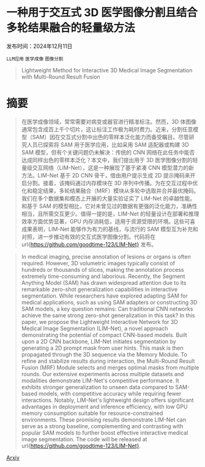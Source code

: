 # 一种用于交互式 3D 医学图像分割且结合多轮结果融合的轻量级方法

发布时间：2024年12月11日

`LLM应用` `医学成像` `图像分割`

> Lightweight Method for Interactive 3D Medical Image Segmentation with Multi-Round Result Fusion

# 摘要

> 在医学成像领域，常常需要对病变或器官进行精准标注。然而，3D 体图像通常包含成百上千个切片，这让标注工作极为耗时费力。近来，分割任意模型（SAM）因在交互式分割中出色的零样本泛化能力而备受瞩目。尽管研究人员已探索将 SAM 用于医学应用，比如采用 SAM 适配器或构建 3D SAM 模型，但有个关键问题仍未解决：传统的 CNN 网络在此任务中能否达成同样出色的零样本泛化？本文中，我们提出用于 3D 医学图像分割的轻量级交互网络（LIM-Net），这是一种展现了基于紧凑 CNN 模型潜力的新方法。LIM-Net 基于 2D CNN 骨干，借由用户提示生成 2D 提示掩码来开启分割。接着，该掩码通过内存模块在 3D 序列中传播。为在交互过程中优化和稳定结果，多轮结果融合（MRF）模块从多轮中选取并合并最优掩码。我们在多个数据集和模态上开展的大量实验证实了 LIM-Net 的卓越性能。和基于 SAM 的模型相比，它对未曾见过的数据有更强的泛化能力，准确性相当，且所需交互更少。值得一提的是，LIM-Net 的轻量设计在部署和推理效率方面优势显著，GPU 内存消耗低，适用于资源受限的环境。这些可喜成果表明，LIM-Net 能够作为有力的基线，与流行的 SAM 模型互为补充和对照，进一步推动有效的交互式医学图像分割。代码将在 url{https://github.com/goodtime-123/LIM-Net} 发布。

> In medical imaging, precise annotation of lesions or organs is often required. However, 3D volumetric images typically consist of hundreds or thousands of slices, making the annotation process extremely time-consuming and laborious. Recently, the Segment Anything Model (SAM) has drawn widespread attention due to its remarkable zero-shot generalization capabilities in interactive segmentation. While researchers have explored adapting SAM for medical applications, such as using SAM adapters or constructing 3D SAM models, a key question remains: Can traditional CNN networks achieve the same strong zero-shot generalization in this task? In this paper, we propose the Lightweight Interactive Network for 3D Medical Image Segmentation (LIM-Net), a novel approach demonstrating the potential of compact CNN-based models. Built upon a 2D CNN backbone, LIM-Net initiates segmentation by generating a 2D prompt mask from user hints. This mask is then propagated through the 3D sequence via the Memory Module. To refine and stabilize results during interaction, the Multi-Round Result Fusion (MRF) Module selects and merges optimal masks from multiple rounds. Our extensive experiments across multiple datasets and modalities demonstrate LIM-Net's competitive performance. It exhibits stronger generalization to unseen data compared to SAM-based models, with competitive accuracy while requiring fewer interactions. Notably, LIM-Net's lightweight design offers significant advantages in deployment and inference efficiency, with low GPU memory consumption suitable for resource-constrained environments. These promising results demonstrate LIM-Net can serve as a strong baseline, complementing and contrasting with popular SAM models to further boost effective interactive medical image segmentation. The code will be released at url{https://github.com/goodtime-123/LIM-Net}.

[Arxiv](https://arxiv.org/abs/2412.08315)
